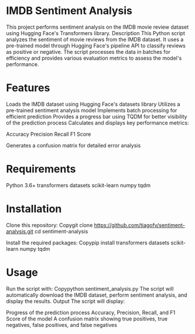 # IMDB Sentiment Analysis
This project performs sentiment analysis on the IMDB movie review dataset using Hugging Face's Transformers library.
Description
This Python script analyzes the sentiment of movie reviews from the IMDB dataset. It uses a pre-trained model through Hugging Face's pipeline API to classify reviews as positive or negative. The script processes the data in batches for efficiency and provides various evaluation metrics to assess the model's performance.
# Features

Loads the IMDB dataset using Hugging Face's datasets library
Utilizes a pre-trained sentiment analysis model
Implements batch processing for efficient prediction
Provides a progress bar using TQDM for better visibility of the prediction process
Calculates and displays key performance metrics:

Accuracy
Precision
Recall
F1 Score


Generates a confusion matrix for detailed error analysis

# Requirements

Python 3.6+
transformers
datasets
scikit-learn
numpy
tqdm

# Installation

Clone this repository:
Copygit clone https://github.com/tiagofv/sentiment-analysis.git
cd sentiment-analysis

Install the required packages:
Copypip install transformers datasets scikit-learn numpy tqdm


# Usage
Run the script with:
Copypython sentiment_analysis.py
The script will automatically download the IMDB dataset, perform sentiment analysis, and display the results.
Output
The script will display:

Progress of the prediction process
Accuracy, Precision, Recall, and F1 Score of the model
A confusion matrix showing true positives, true negatives, false positives, and false negatives
